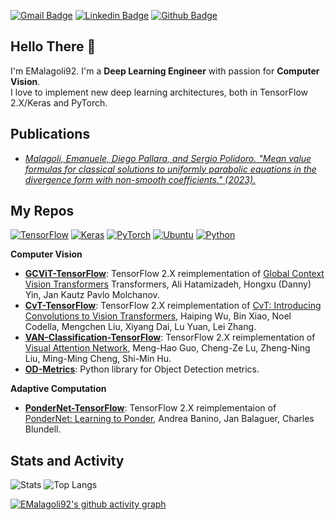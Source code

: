 
[![Gmail Badge](https://img.shields.io/badge/Gmail-D14836?style=for-the-badge&logo=gmail&logoColor=white)](mailto:emala.892@gmail.com) 
[![Linkedin Badge](https://img.shields.io/badge/LinkedIn-0077B5?style=for-the-badge&logo=linkedin&logoColor=white)](https://www.linkedin.com/in/emanuele-malagoli-93bbb91a8/) [![Github Badge](https://img.shields.io/badge/GitHub-100000?style=for-the-badge&logo=github&logoColor=white&color=lightgrey)](https://www.github.com/EMalagoli92/)
## Hello There 👋 
I'm EMalagoli92. I'm a **Deep Learning Engineer** with passion for **Computer Vision**.\
I love to implement new deep learning architectures, both in TensorFlow 2.X/Keras and PyTorch.

## Publications
- [*Malagoli, Emanuele, Diego Pallara, and Sergio Polidoro. "Mean value formulas for classical solutions to uniformly parabolic equations in the divergence form with non-smooth coefficients." (2023).*](https://onlinelibrary.wiley.com/doi/abs/10.1002/mana.202100612)

## My Repos
[![TensorFlow](https://img.shields.io/badge/TensorFlow-%23FF6F00.svg?style=for-the-badge&logo=TensorFlow&logoColor=white)](https://www.tensorflow.org/)
[![Keras](https://img.shields.io/badge/Keras-%23D00000.svg?style=for-the-badge&logo=Keras&logoColor=white)](https://keras.io/)
[![PyTorch](https://img.shields.io/badge/PyTorch-EE4C2C?style=for-the-badge&logo=pytorch&logoColor=white)](https://pytorch.org/)
[![Ubuntu](https://img.shields.io/badge/Ubuntu-E95420?style=for-the-badge&logo=ubuntu&logoColor=white&color=blueviolet)](https://ubuntu.com/)
[![Python](https://img.shields.io/badge/python-3670A0?style=for-the-badge&logo=python&logoColor=ffdd54)](https://www.python.org/)

**Computer Vision**
- [**GCViT-TensorFlow**](https://github.com/EMalagoli92/GCViT-TensorFlow): TensorFlow 2.X reimplementation of [Global Context Vision Transformers](https://arxiv.org/abs/2206.09959) Transformers, Ali Hatamizadeh, Hongxu (Danny) Yin, Jan Kautz Pavlo Molchanov. 
- [**CvT-TensorFlow**](https://github.com/EMalagoli92/CvT-TensorFlow): TensorFlow 2.X reimplementation of [CvT: Introducing Convolutions to Vision Transformers](https://arxiv.org/abs/2103.15808), Haiping Wu, Bin Xiao, Noel Codella, Mengchen Liu, Xiyang Dai, Lu Yuan, Lei Zhang.
- [**VAN-Classification-TensorFlow**](https://github.com/EMalagoli92/VAN-Classification-TensorFlow): TensorFlow 2.X reimplementation of [Visual Attention Network](https://arxiv.org/abs/2202.09741v5), Meng-Hao Guo, Cheng-Ze Lu, Zheng-Ning Liu, Ming-Ming Cheng, Shi-Min Hu.
- [**OD-Metrics**](https://github.com/EMalagoli92/OD-Metrics): Python library for Object Detection metrics.

**Adaptive Computation**
- [**PonderNet-TensorFlow**](https://github.com/EMalagoli92/PonderNet-TensorFlow): TensorFlow 2.X reimplementaion of [PonderNet: Learning to Ponder](https://arxiv.org/abs/2107.05407), Andrea Banino, Jan Balaguer, Charles Blundell.

## Stats and Activity
![Stats](https://github-readme-stats-git-masterrstaa-rickstaa.vercel.app/api?username=EMalagoli92&title_color=FA8C00&icon_color=CC5160&text_color=949CA5&bg_color=00000000&show_icons=true&hide_border=true&hide_rank=true&custom_title=Stats&disable_animations=false) ![Top Langs](https://github-readme-stats-git-masterrstaa-rickstaa.vercel.app/api/top-langs/?username=EMalagoli92&layout=compact&bg_color=00000000&hide_border=true&title_color=FA8C00)

[![EMalagoli92's github activity graph](https://github-readme-activity-graph.vercel.app/graph?username=EMalagoli92&theme=gruvbox)](https://github.com/ashutosh00710/github-readme-activity-graph)
